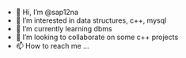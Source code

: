 - 👋 Hi, I’m @sap12na
- 👀 I’m interested in data structures, c++, mysql
- 🌱 I’m currently learning dbms
- 💞️ I’m looking to collaborate on some c++ projects
- 📫 How to reach me ...

<!---
sap12na/sap12na is a ✨ special ✨ repository because its `README.md` (this file) appears on your GitHub profile.
You can click the Preview link to take a look at your changes.
--->
